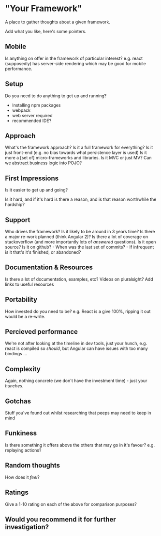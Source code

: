 # "Your Framework"

A place to gather thoughts about a given framework.

Add what you like, here's some pointers.

## Mobile
  Is anything on offer in the framework of particular interest?  e.g. react (supposedly) has server-side rendering which may be good for mobile performance.

## Setup
  Do you need to do anything to get up and running?
   - Installing npm packages
   - webpack
   - web server required
   - recommended IDE?

## Approach
  What's the framework approach?  Is it a full framework for everything? Is it just front-end (e.g. no bias towards what persistence layer is used)
  Is it more a [set of] micro-frameworks and libraries.
  Is it MVC or just MV?
  Can we abstract business logic into POJO?

## First Impressions
  Is it easier to get up and going?

  Is it hard, and if it's hard is there a reason, and is that reason worthwhile the hardship?

## Support
  Who drives the framework?
  Is it likely to be around in 3 years time?
  Is there a major re-work planned (think Angular 2)?
  Is there a lot of coverage on stackoverflow (and more importantly lots of _answered_ questions).
  Is it open source?
  Is it on github?
    - When was the last set of commits?
    - If infrequent is it that's it's finished, or abandoned?

## Documentation & Resources
  Is there a lot of documentation, examples, etc?
  Videos on pluralsight?
  Add links to useful resources

## Portability
  How invested do you need to be?
  e.g. React is a give 100%, ripping it out would be a re-write.

## Percieved performance
  We're not after looking at the timeline in dev tools, just your hunch, e.g. react is compiled so *should*, but Angular can have issues with too many bindings ...

## Complexity
  Again, nothing concrete (we don't have the investment time) - just your *hunches*.

## Gotchas
  Stuff you've found out whilst researching that peeps may need to keep in mind

## Funkiness
  Is there something it offers above the others that may go in it's favour? e.g. replaying actions?

## Random thoughts
  How does it *feel*?

## Ratings
  Give a 1-10 rating on each of the above for comparison purposes?

## Would you recommend it for further investigation?
